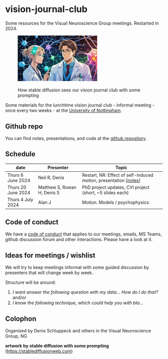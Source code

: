 # vision-journal-club

Some resources for the Visual Neuroscience Group meetings. Restarted in 2024.

<figure>

<img src="images/journal-club-image.jpg" width="60%"/>
<br><br>

<caption>How stable diffusion sees our vision journal club with some prompting</caption>
</figure>

Some materials for the lunchtime vision journal club - informal meeting - once every two weeks - at the [University of Nottingham](https://www.nottingham.ac.uk/psychology/).

## Github repo

You can find notes, presentations, and code at the [github repository](https://github.com/schluppeck/vision-journal-club).

## Schedule

| date            | Presenter   | Topic                                                     |
| --------------- | ----------- | --------------------------------------------------------- |
| Thurs 6 June 2024| Neil R, Denis  | Restart, NR: Effect of self-induced motion, presentation [[notes][initial-notes]] |
| Thurs 20 June 2024 | Matthew S, Rowan H, Denis S| PhD project updates, CVI project (short, ~5 slides each)|
| Thurs 4 July 2024 | Alan J | Motion. Models / psychophysics. |


[initial-notes]: ./presentations/2024-06-06-meeting.md 

## Code of conduct

We have a [code of conduct](./CODE-OF-CONDUCT.md) that applies to our meetings, emails, MS Teams, github discussion forum and other interactions. Please have a look at it.

## Ideas for meetings / wishlist

We will try to keep meetings informal with some guided discussion by presenters that will change week by week.

Structure will be around:

1. *I want answer the following question with my data... How do I do that?* and/or
2. *I know the following technique, which could help you with bla...*

## Colophon

Organised by Denis Schluppeck and others in the Visual Neuroscience Group, NG

**artwork by stable diffusion with some prompting** (https://stablediffusionweb.com)
